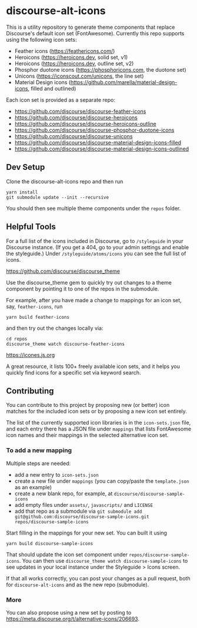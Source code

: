 # discourse-alt-icons

This is a utility repository to generate theme components that replace Discourse's default icon set (FontAwesome). Currently this repo supports using the following icon sets:

- Feather icons (https://feathericons.com/)
- Heroicons (https://heroicons.dev, solid set, v1)
- Heroicons (https://heroicons.dev, outline set, v2)
- Phosphor duotone icons (https://phosphoricons.com, the duotone set)
- Unicons (https://iconscout.com/unicons, the line set)
- Material Design icons (https://github.com/marella/material-design-icons, filled and outlined)

Each icon set is provided as a separate repo:

- https://github.com/discourse/discourse-feather-icons
- https://github.com/discourse/discourse-heroicons
- https://github.com/discourse/discourse-heroicons-outline
- https://github.com/discourse/discourse-phosphor-duotone-icons
- https://github.com/discourse/discourse-unicons
- https://github.com/discourse/discourse-material-design-icons-filled
- https://github.com/discourse/discourse-material-design-icons-outlined

## Dev Setup

Clone the discourse-alt-icons repo and then run

```
yarn install
git submodule update --init --recursive
```

You should then see multiple theme components under the `repos` folder.

## Helpful Tools

For a full list of the icons included in Discourse, go to `/styleguide` in your Discourse instance. (If you get a 404, go to your admin settings and enable the styleguide.) Under `/styleguide/atoms/icons` you can see the full list of icons.

https://github.com/discourse/discourse_theme

Use the discourse_theme gem to quickly try out changes to a theme component by pointing it to one of the repos in the submodule.

For example, after you have made a change to mappings for an icon set, say, `feather-icons`, run

```
yarn build feather-icons
```

and then try out the changes locally via:

```
cd repos
discourse_theme watch discourse-feather-icons
```

https://icones.js.org

A great resource, it lists 100+ freely available icon sets, and it helps you quickly find icons for a specific set via keyword search.

## Contributing

You can contribute to this project by proposing new (or better) icon matches for the included icon sets or by proposing a new icon set entirely.

The list of the currently supported icon libraries is in the `icon-sets.json` file, and each entry there has a JSON file under `mappings` that lists FontAwesome icon names and their mappings in the selected alternative icon set.

### To add a new mapping

Multiple steps are needed:

- add a new entry to `icon-sets.json`
- create a new file under `mappings` (you can copy/paste the `template.json` as an example)
- create a new blank repo, for example, at `discourse/discourse-sample-icons`
- add empty files under `assets/`, `javascripts/` and `LICENSE`
- add that repo as a submodule via `git submodule add git@github.com:discourse/discourse-sample-icons.git repos/discourse-sample-icons`

Start filling in the mappings for your new set. You can built it using

```
yarn build discourse-sample-icons
```

That should update the icon set component under `repos/discourse-sample-icons`. You can then use `discourse_theme watch discourse-sample-icons` to see updates in your local instance under the Styleguide > Icons screen.

If that all works correctly, you can post your changes as a pull request, both for `discourse-alt-icons` and as the new repo (submodule).

### More

You can also propose using a new set by posting to https://meta.discourse.org/t/alternative-icons/206693.
